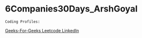 # 6Companies30Days_ArshGoyal
    Coding Profiles:
   [Geeks-For-Geeks ](https://auth.geeksforgeeks.org/user/mishraansh6)
   [Leetcode ](https://leetcode.com/user9457U/)
   [LinkedIn ](https://www.linkedin.com/in/ansh-mishra-b510621a7/)
